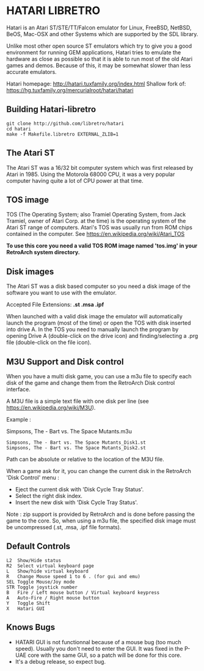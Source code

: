 # HATARI LIBRETRO

Hatari is an Atari ST/STE/TT/Falcon emulator for Linux, FreeBSD, NetBSD, BeOS, Mac-OSX and other Systems which are supported by the SDL library.

Unlike most other open source ST emulators which try to give you a good environment for running GEM applications, Hatari tries to emulate the hardware as close as possible so that it is able to run most of the old Atari games and demos.  Because of this, it may be somewhat slower than less accurate emulators.

Hatari homepage: http://hatari.tuxfamily.org/index.html
Shallow fork of: https://hg.tuxfamily.org/mercurialroot/hatari/hatari

## Building Hatari-libretro
```
git clone http://github.com/libretro/hatari
cd hatari
make -f Makefile.libretro EXTERNAL_ZLIB=1
```

## The Atari ST

The Atari ST was a 16/32 bit computer system which was first released by Atari in 1985. Using the Motorola 68000 CPU, it was a very popular computer having quite a lot of CPU power at that time. 

## TOS image
TOS (The Operating System; also Tramiel Operating System, from Jack Tramiel, owner of Atari Corp. at the time) is the operating system of the Atari ST range of computers. Atari's TOS was usually run from ROM chips contained in the computer.
See https://en.wikipedia.org/wiki/Atari_TOS

**To use this core you need a valid TOS ROM image named 'tos.img' in your RetroArch system directory.**

## Disk images
The Atari ST was a disk based computer so you need a disk image of the software you want to use with the emulator.

Accepted File Extensions: **.st .msa .ipf**

When launched with a valid disk image the emulator will automatically launch the program (most of the time) or open the TOS with disk inserted into drive A. In the TOS you need to manually launch the program by opening Drive A (double-click on the drive icon) and finding/selecting a .prg file (double-click on the file icon).

## M3U Support and Disk control
When you have a multi disk game, you can use a m3u file to specify each disk of the game and change them from the RetroArch Disk control interface.

A M3U file is a simple text file with one disk per line (see https://en.wikipedia.org/wiki/M3U).

Example :

Simpsons, The - Bart vs. The Space Mutants.m3u
```
Simpsons, The - Bart vs. The Space Mutants_Disk1.st
Simpsons, The - Bart vs. The Space Mutants_Disk2.st
```
Path can be absolute or relative to the location of the M3U file.

When a game ask for it, you can change the current disk in the RetroArch 'Disk Control' menu :
- Eject the current disk with 'Disk Cycle Tray Status'.
- Select the right disk index.
- Insert the new disk with 'Disk Cycle Tray Status'.

Note : zip support is provided by RetroArch and is done before passing the game to the core. So, when using a m3u file, the specified disk image must be uncompressed (.st, .msa, .ipf file formats).

## Default Controls

```
L2  Show/Hide status
R2  Select virtual keyboard page
L   Show/hide virtual keyboard
R   Change Mouse speed 1 to 6 . (for gui and emu)
SEL Toggle Mouse/Joy mode
STR Toggle joystick number
B   Fire / Left mouse button / Virtual keyboard keypress
A   Auto-Fire / Right mouse button
Y   Toggle Shift
X   Hatari GUI
```

## Knows Bugs
- HATARI GUI is not functionnal because of a mouse bug (too much speed). Usually you don't need to enter the GUI. It was fixed in the P-UAE core with the same GUI, so a patch will be done for this core.
- It's a debug release, so expect bug.
